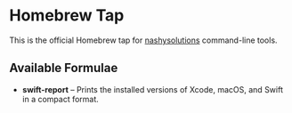 # Homebrew Tap

This is the official Homebrew tap for [nashysolutions](https://github.com/nashysolutions) command-line tools.

## Available Formulae

- **swift-report** – Prints the installed versions of Xcode, macOS, and Swift in a compact format.
